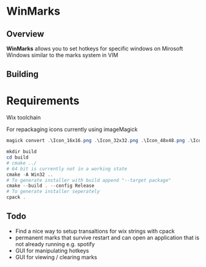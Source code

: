 # WinMarks

## Overview

**WinMarks** allows you to set hotkeys for specific windows on Mirosoft Windows
similar to the marks system in VIM

## Building

# Requirements
Wix toolchain

For repackaging icons currently using imageMagick
```powershell
magick convert .\Icon_16x16.png .\Icon_32x32.png .\Icon_48x48.png .\Icon_60x60.png -colors 256 Icon.ico
```

```powershell
mkdir build
cd build
# cmake ../
# 64 bit is currently not in a working state
cmake -A Win32 ..
# To generate installer with build append "--target package"
cmake --build . --config Release
# To generate installer seperately
cpack .
```

## Todo

* Find a nice way to setup transaltions for wix strings with cpack
* permanent marks that survive restart and can open an application that is not already running e.g. spotify
* GUI for manipulating hotkeys
* GUI for viewing / clearing marks
